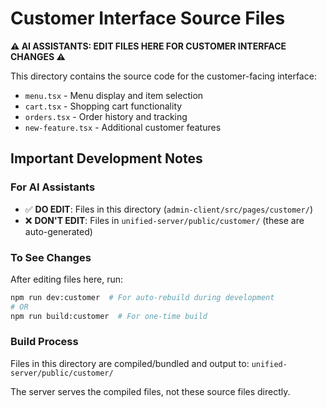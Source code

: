# Customer Interface Source Files

**⚠️ AI ASSISTANTS: EDIT FILES HERE FOR CUSTOMER INTERFACE CHANGES ⚠️**

This directory contains the source code for the customer-facing interface:

- `menu.tsx` - Menu display and item selection
- `cart.tsx` - Shopping cart functionality  
- `orders.tsx` - Order history and tracking
- `new-feature.tsx` - Additional customer features

## Important Development Notes

### For AI Assistants
- ✅ **DO EDIT**: Files in this directory (`admin-client/src/pages/customer/`)
- ❌ **DON'T EDIT**: Files in `unified-server/public/customer/` (these are auto-generated)

### To See Changes
After editing files here, run:
```bash
npm run dev:customer  # For auto-rebuild during development
# OR
npm run build:customer  # For one-time build
```

### Build Process
Files in this directory are compiled/bundled and output to:
`unified-server/public/customer/`

The server serves the compiled files, not these source files directly. 